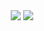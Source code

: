 <div style="position:relative; margin:auto;text-align:center">
  <img src="https://user-images.githubusercontent.com/23408500/28249307-aa03ed72-6a53-11e7-93dc-cfc5acc509cc.png"/>
  <img src="https://user-images.githubusercontent.com/23408500/28249321-de19219a-6a53-11e7-9100-63500d2f0b58.png"/>
</div>
